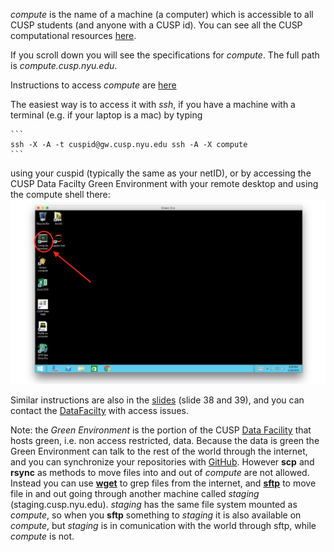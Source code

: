 
_compute_  is the name of a machine (a computer) which is accessible to all CUSP students (and anyone with a CUSP id). 
You can see all the CUSP computational resources [here](https://datahub.cusp.nyu.edu/computing.html#computing_resources).

If you scroll down you will see the specifications for _compute_. The full path is _compute.cusp.nyu.edu_.

Instructions to access _compute_ are [here](https://datahub.cusp.nyu.edu/computing.html#computing_resources)

The easiest way is to access it with _ssh_, if you have a machine with a terminal (e.g. if your laptop is a mac) by typing

    ```
    ssh -X -A -t cuspid@gw.cusp.nyu.edu ssh -A -X compute
    ```
    
using your cuspid (typically the same as your netID), or by accessing the CUSP Data Facilty Green Environment with your remote desktop and using the compute shell there:
![](computeShell.png)

Similar instructions are also in the [slides](https://github.com/fedhere/UInotebooks/tree/master/slides) (slide 38 and 39), and you can contact the [DataFacilty](https://datahub.cusp.nyu.edu/services.html) with access issues.

Note: the _Green Environment_ is the portion of the CUSP [Data Facility](https://datahub.cusp.nyu.edu/) that hosts green, i.e. non access restricted, data. Because the data is green the Green Environment can talk to the rest of the world through the internet, and you can synchronize your repositories with [GitHub](http://www.github.com). However __scp__ and __rsync__ as methods to move files into and out of _compute_ are not allowed. Instead you can use [__wget__](https://www.gnu.org/software/wget/manual/wget.html) to grep files from the internet, and [__sftp__](https://www.digitalocean.com/community/tutorials/how-to-use-sftp-to-securely-transfer-files-with-a-remote-server) to move file in and out going through another machine called _staging_  (staging.cusp.nyu.edu). _staging_ has the same file system mounted as _compute_, so when you __sftp__ something to _staging_ it is also available on _compute_, but _staging_ is in comunication with the world through sftp, while _compute_ is not.

